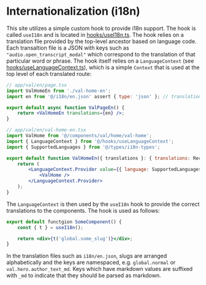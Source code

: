 # Internationalization (i18n)
This site utilizes a simple custom hook to provide i18n support. The hook is called `useI18n` and is located in [hooks/useI18n.ts](). The hook relies on a translation file provided by the top-level ancestor based on language code. Each transaltion file is a JSON with keys such as `"audio.open_transcript_modal"` which correspond to the translation of that particular word or phrase. The hook itself relies on a `LanguageContext` (see [hooks/useLanguageContext.ts]()), which is a simple `Context` that is used at the top level of each translated route:

```jsx
// app/val/en/page.tsx
import ValHomeEn from './val-home-en';
import en from '@/i18n/en.json' assert { type: 'json' }; // translations file

export default async function ValPageEn() {
    return <ValHomeEn translations={en} />;
}

// app/val/en/val-home-en.tsx
import ValHome from '@/components/val/home/val-home';
import { LanguageContext } from '@/hooks/useLanguageContext';
import { SupportedLanguages } from '@/types/i18n-types';

export default function ValHomeEn({ translations }: { translations: Record<string, string> }) {
    return (
        <LanguageContext.Provider value={{ language: SupportedLanguages.english, translations }}>
            <ValHome />
        </LanguageContext.Provider>
    );
}
```

The `LanguageContext` is then used by the `useI18n` hook to provide the correct translations to the components. The hook is used as follows:

```jsx
export default functgion SomeComponent() {
    const { t } = useI18n();

    return <div>{t('global.some_slug')}</div>;
}

```

In the translation files such as `i18n/en.json`, slugs are arranged alphabetically and the keys are namespaced, e.g. `global.normal` or `val.hero.author_text_md`. Keys which have markdown values are suffixed with `_md` to indicate that they should be parsed as markdown.
